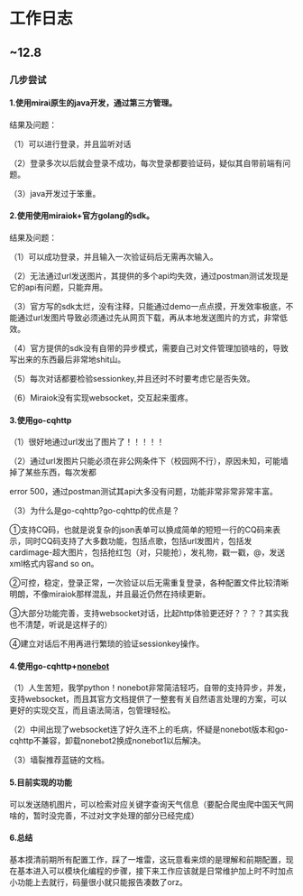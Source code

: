# 工作日志

## ~12.8

### 几步尝试

#### 1.使用mirai原生的java开发，通过第三方管理。

结果及问题：

（1）可以进行登录，并且监听对话

（2）登录多次以后就会登录不成功，每次登录都要验证码，疑似其自带前端有问题。

（3）java开发过于笨重。

#### 2.使用使用miraiok+官方golang的sdk。

结果及问题：

（1）可以成功登录，并且输入一次验证码后无需再次输入。

（2）无法通过url发送图片，其提供的多个api均失效，通过postman测试发现是它的api有问题，只能弃用。

（3）官方写的sdk太烂，没有注释，只能通过demo一点点摸，开发效率极底，不能通过url发图片导致必须通过先从网页下载，再从本地发送图片的方式，非常低效。

（4）官方提供的sdk没有自带的异步模式，需要自己对文件管理加锁啥的，导致写出来的东西最后非常地shit山。

（5）每次对话都要检验sessionkey,并且还时不时要考虑它是否失效。

（6）Miraiok没有实现websocket，交互起来蛋疼。

#### 3.使用go-cqhttp

（1）很好地通过url发出了图片了！！！！！

（2）通过url发图片只能必须在非公网条件下（校园网不行），原因未知，可能墙掉了某些东西，每次发都

error 500，通过postman测试其api大多没有问题，功能非常非常非常丰富。

（3）为什么是go-cqhttp?go-cqhttp的优点是？

①支持CQ码，也就是说复杂的json表单可以换成简单的短短一行的CQ码来表示，同时CQ码支持了大多数功能，包括点歌，包括url发图片，包括发cardimage-超大图片，包括抢红包（对，只能抢），发礼物，戳一戳，@，发送xml格式内容and so on。

②可控，稳定，登录正常，一次验证以后无需重复登录，各种配置文件比较清晰明朗，不像miraiok那样混乱，并且最近仍然在持续更新。

③大部分功能完善，支持websocket对话，比起http体验更还好？？？？其实我也不清楚，听说是这样子的）

④建立对话后不用再进行繁琐的验证sessionkey操作。

#### 4.使用go-cqhttp+[nonebot](https://docs.nonebot.dev/guide/)

（1）人生苦短，我学python！nonebot非常简洁轻巧，自带的支持异步，并发，支持websocket，而且其官方文档提供了一整套有关自然语言处理的方案，可以更好的实现交互，而且语法简洁，包管理轻松。

（2）中间出现了websocket连了好久连不上的毛病，怀疑是nonebot版本和go-cqhttp不兼容，卸载nonebot2换成nonebot1以后解决。

（3）墙裂推荐蓝链的文档。

#### 5.目前实现的功能

可以发送随机图片，可以检索对应关键字查询天气信息（要配合爬虫爬中国天气网啥的，暂时没完善，不过对文字处理的部分已经完成）

#### 6.总结

基本摸清前期所有配置工作，踩了一堆雷，这玩意看来烦的是理解和前期配置，现在基本进入可以模块化编程的步骤，接下来工作应该就是日常维护加上时不时加点小功能上去就行，码量很小就只能报告凑数了orz。

​		








